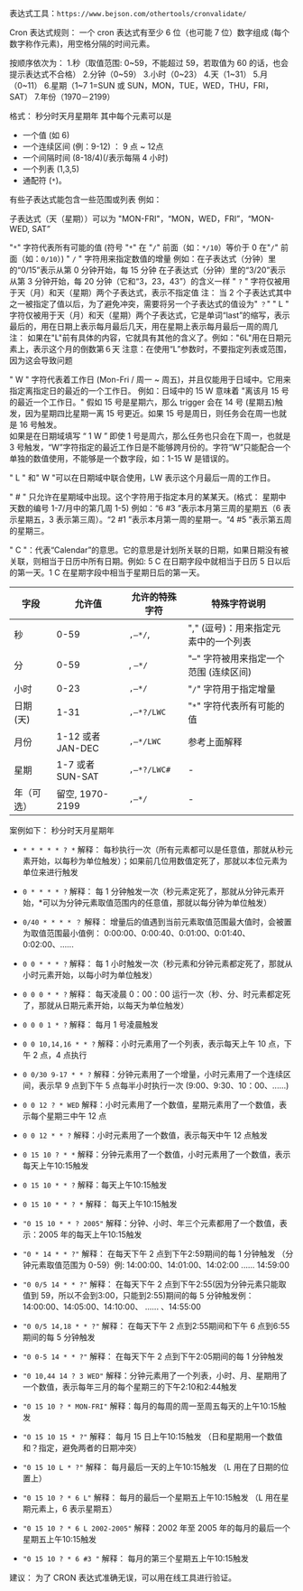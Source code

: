 
表达式工具：`https://www.bejson.com/othertools/cronvalidate/`

Cron 表达式规则：
一个 cron 表达式有至少 6 位（也可能 7 位）数字组成 (每个数字称作元素)，用空格分隔的时间元素。

按顺序依次为：
1.秒（取值范围: 0~59，不能超过 59，若取值为 60 的话，也会提示表达式不合格）
2.分钟（0~59）
3.小时（0~23）
4.天（1~31）
5.月（0~11）
6.星期（1~7 1=SUN 或 SUN，MON，TUE，WED，THU，FRI，SAT）
7.年份（1970－2199）

格式：
秒分时天月星期年
其中每个元素可以是
- 一个值 (如 6) 
- 一个连续区间 (例：9-12) ： 9 点 ~ 12点
- 一个间隔时间 (8-18/4)(/表示每隔 4 小时) 
- 一个列表 (1,3,5) 
- 通配符 (`*`)。


有些子表达式能包含一些范围或列表
例如：

子表达式（天（星期））可以为 "MON-FRI"，“MON，WED，FRI”，“MON-WED, SAT”
   
"`*`" 字符代表所有可能的值 (符号 "`*`" 在 "`/`" 前面（如：`*/10`）等价于 0 在"`/`" 前面（如：`0/10`）)
   " `/` " 字符用来指定数值的增量
        例如：在子表达式（分钟）里的“0/15”表示从第 0 分钟开始，每 15 分钟
              在子表达式（分钟）里的“3/20”表示从第 3 分钟开始，每 20 分钟（它和“3，23，43”）的含义一样
   " `?` " 字符仅被用于天（月）和天（星期）两个子表达式，表示不指定值
         注： 当 2 个子表达式其中之一被指定了值以后，为了避免冲突，需要将另一个子表达式的值设为" `？`"
   " L " 字符仅被用于天（月）和天（星期）两个子表达式，它是单词“last”的缩写，表示最后的，用在日期上表示每月最后几天，用在星期上表示每月最后一周的周几
		注： 如果在"L"前有具体的内容，它就具有其他的含义了。例如："6L"用在日期元素上，表示这个月的倒数第６天
        注意：在使用“L”参数时，不要指定列表或范围，因为这会导致问题

   " W " 字符代表着工作日 (Mon-Fri / 周一 ~ 周五)，并且仅能用于日域中。它用来指定离指定日的最近的一个工作日。
        例如：日域中的 15 W 意味着 "离该月 15 号的最近一个工作日。" 假如 15 号是星期六，那么 trigger 会在 14 号 (星期五)触发，因为星期四比星期一离 15 号更近。如果 15 号是周日，则任务会在周一也就是 16 号触发。  
        如果是在日期域填写 “ 1 W ” 即使 1 号是周六，那么任务也只会在下周一，也就是 3 号触发，“W”字符指定的最近工作日是不能够跨月份的。字符“W”只能配合一个单独的数值使用，不能够是一个数字段，如：1-15 W 是错误的。

   " L " 和" W "可以在日期域中联合使用，LW 表示这个月最后一周的工作日。

   " # " 只允许在星期域中出现。这个字符用于指定本月的某某天。(格式： 星期中天数的编号 1-7/月中的第几周 1-5) 例如：“6 #3 ”表示本月第三周的星期五（6 表示星期五，3 表示第三周）。“2 #1 ”表示本月第一周的星期一。“4 #5 ”表示第五周的星期三。

   " C "：代表“Calendar”的意思。它的意思是计划所关联的日期，如果日期没有被关联，则相当于日历中所有日期。例如: 5 C 在日期字段中就相当于日历 5 日以后的第一天。1 C 在星期字段中相当于星期日后的第一天。 


|字段 |允许值 |允许的特殊字符| 特殊字符说明 |
|-|-|-|-|
|秒 |0-59| `,–*/`,|"," (逗号)：用来指定元素中的一个列表 |
|分| 0-59|, `–*/` |"–" 字符被用来指定一个范围 (连续区间) |
|小时| 0-23| `,–*/` |"`/`" 字符用于指定增量 |
|日期 (天)| 1-31| `,–*?/LWC` |"`*`" 字符代表所有可能的值|
|月份 | 1-12 或者 JAN-DEC| `,–*/LWC` |参考上面解释 |
|星期| 1-7 或者 SUN-SAT| `,–*?/LWC#` | - | 
|年（可选）| 留空, 1970-2199| `,–*/` | - |



案例如下：
秒分时天月星期年

-  `* * * * * ? *`       解释： 每秒执行一次（所有元素都可以是任意值，那就从秒元素开始，以每秒为单位触发）；如果前几位用数值定死了，那就以本位元素为单位来进行触发

-  `0 * * * * ?`         解释： 每 1 分钟触发一次（秒元素定死了，那就从分钟元素开始，*可以为分钟元素取值范围内的任意值，那就以每分钟为单位触发）

-  `0/40 * * * * ？`     解释： 增量后的值遇到当前元素取值范围最大值时，会被置为取值范围最小值例： 0:00:00、0:00:40、0:01:00、0:01:40、0:02:00、......

-  `0 0 * * * ?`         解释： 每 1 小时触发一次（秒元素和分钟元素都定死了，那就从小时元素开始，以每小时为单位触发）

-  `0 0 0 * * ?`         解释： 每天凌晨 0：00：00 运行一次（秒、分、时元素都定死了，那就从日期元素开始，以每天为单位触发）

-  `0 0 0 1 * ?`         解释： 每月 1 号凌晨触发

-  `0 0 10,14,16 * * ?`  解释：小时元素用了一个列表，表示每天上午 10 点，下午 2 点，4 点执行

-  `0 0/30 9-17 * * ?`   解释：分钟元素用了一个增量，小时元素用了一个连续区间，表示早 9 点到下午 5 点每半小时执行一次 (9:00、9:30、10：00、......)

-  `0 0 12 ? * WED`      解释：小时元素用了一个数值，星期元素用了一个数值，表示每个星期三中午 12 点 

-  `0 0 12 * * ?`      解释：小时元素用了一个数值，表示每天中午 12 点触发 

-  `0 15 10 ? * *`     解释：分钟元素用了一个数值，小时元素用了一个数值，表示每天上午10:15触发 

-  `0 15 10 * * ?`     解释：每天上午10:15触发 

-  `0 15 10 * * ? *`   解释： 每天上午10:15触发 

-  `"0 15 10 * * ? 2005"`  解释：分钟、小时、年三个元素都用了一个数值，表示：2005 年的每天上午10:15触发 

-  `"0 * 14 * * ?"`      解释： 在每天下午 2 点到下午2:59期间的每 1 分钟触发 （分钟元素取值范围为 0-59）例: 14:00:00、14:01:00、14:02:00 ...... 14:59:00

-  `"0 0/5 14 * * ?"`    解释： 在每天下午 2 点到下午2:55(因为分钟元素只能取值到 59，所以不会到3:00，只能到2:55)期间的每 5 分钟触发例：14:00:00、14:05:00、14:10:00、 ...... 、14:55:00

-  `"0 0/5 14,18 * * ?"`  解释： 在每天下午 2 点到2:55期间和下午 6 点到6:55期间的每 5 分钟触发 

-  `"0 0-5 14 * * ?"`      解释： 在每天下午 2 点到下午2:05期间的每 1 分钟触发 

-  `"0 10,44 14 ? 3 WED"`  解释：分钟元素用了一个列表，小时、月、星期用了一个数值，表示每年三月的每个星期三的下午2:10和2:44触发 

-  `"0 15 10 ? * MON-FRI"` 解释：每月的每周的周一至周五每天的上午10:15触发 

-  `"0 15 10 15 * ?"`      解释： 每月 15 日上午10:15触发 （日和星期用一个数值和？指定，避免两者的日期冲突）

-  `"0 15 10 L * ?"`       解释： 每月最后一天的上午10:15触发 （L 用在了日期的位置上）

-  `"0 15 10 ? * 6 L"`      解释： 每月的最后一个星期五上午10:15触发 （L 用在星期元素上，6 表示星期五）

-  `"0 15 10 ? * 6 L 2002-2005"`  解释：2002 年至 2005 年的每月的最后一个星期五上午10:15触发 

-  `"0 15 10 ? * 6 #3 "`    解释： 每月的第三个星期五上午10:15触发

建议： 为了 CRON 表达式准确无误，可以用在线工具进行验证。